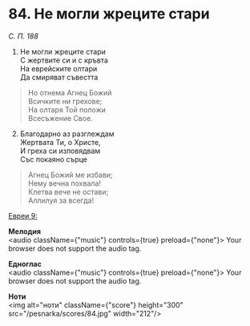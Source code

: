 # 84. Не могли жреците стари

_С. П. 188_

1. Не могли жреците стари  
С жертвите си и с кръвта  
На еврейските олтари  
Да смиряват съвестта  

> Но отнема Агнец Божий  
> Всичките ни грехове;  
> На олтаря Той положи  
> Всесъжение Свое.  

2. Благодарно аз разглеждам  
Жертвата Ти, о Христе,  
И греха си изповядвам  
Със покаяно сърце  

> Агнец Божий ме избави;  
> Нему вечна похвала!  
> Клетва вече не остави;  
> Аллилуя за всегда!

[Евреи 9:](http://biblia.bg/index.php?k=65&g=9&s=)

**Мелодия**  
<audio className={"music"} controls={true} preload={"none"}>
    <source src="/pesnarka/mp3/84.mp3" type="audio/mpeg"/>
    Your browser does not support the audio tag.
</audio>

**Едноглас**  
<audio className={"music"} controls={true} preload={"none"}>
    <source src="/pesnarka/transp/84.mp3" type="audio/mpeg"/>
    Your browser does not support the audio tag.
</audio>

**Ноти**  
<img alt="ноти" className={"score"} height="300" src="/pesnarka/scores/84.jpg" width="212"/>
